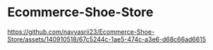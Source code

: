 # Ecommerce-Shoe-Store


https://github.com/navyasrii23/Ecommerce-Shoe-Store/assets/140910518/67c5244c-1ae5-474c-a3e6-d68c66ad6615

